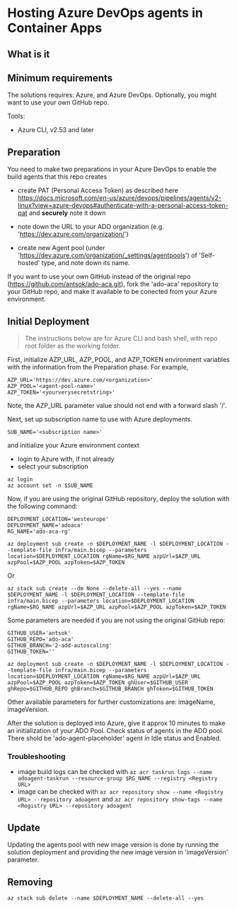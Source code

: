 # Hosting Azure DevOps agents in Container Apps

## What is it


## Minimum requirements
The solutions requires: Azure, and Azure DevOps. Optionally, you might want to use your own GitHub repo.

Tools:
- Azure CLI, v2.53 and later

## Preparation

You need to make two preparations in your Azure DevOps to enable the build agents that this repo creates

- create PAT (Personal Access Token) as described here https://docs.microsoft.com/en-us/azure/devops/pipelines/agents/v2-linux?view=azure-devops#authenticate-with-a-personal-access-token-pat and **securely** note it down

- note down the URL to your ADO organization (e.g. 'https://dev.azure.com/organization/')

- create new Agent pool (under 'https://dev.azure.com/organization/_settings/agentpools') of 'Self-hosted' type, and note down its name.

If you want to use your own GitHub instead of the original repo (https://github.com/antsok/ado-aca.git), fork the 'ado-aca' repository to your GitHub repo, and make it available to be conected from your Azure environment.

## Initial Deployment

>The instructions below are for Azure CLI and bash shell, with repo root folder as the working folder.

First, initialize AZP_URL, AZP_POOL, and AZP_TOKEN environment variables with the information from the Preparation phase. For example,
```
AZP_URL='https://dev.azure.com/<organization>'
AZP_POOL='<agent-pool-name>'
AZP_TOKEN='<yourverysecretstring>'
```
Note, the AZP_URL parameter value should not end with a forward slash '/'.

Next, set up subscription name to use with Azure deployments.
```
SUB_NAME='<subscription name>'
```

and initialize your Azure environment context
- login to Azure with, if not already
- select your subscription

```
az login
az account set -n $SUB_NAME
```

Now, if you are using the original GitHub repository, deploy the solution with the following command:

```
DEPLOYMENT_LOCATION='westeurope'
DEPLOYMENT_NAME='adoaca'
RG_NAME='ado-aca-rg'

az deployment sub create -n $DEPLOYMENT_NAME -l $DEPLOYMENT_LOCATION --template-file infra/main.bicep --parameters location=$DEPLOYMENT_LOCATION rgName=$RG_NAME azpUrl=$AZP_URL azpPool=$AZP_POOL azpToken=$AZP_TOKEN
```
Or
```
az stack sub create --dm None --delete-all --yes --name $DEPLOYMENT_NAME -l $DEPLOYMENT_LOCATION --template-file infra/main.bicep --parameters location=$DEPLOYMENT_LOCATION rgName=$RG_NAME azpUrl=$AZP_URL azpPool=$AZP_POOL azpToken=$AZP_TOKEN

```

Some parameters are needed if you are not using the original GitHub repo:

```
GITHUB_USER='antsok'
GITHUB_REPO='ado-aca'
GITHUB_BRANCH='2-add-autoscaling'
GITHUB_TOKEN=''

az deployment sub create -n $DEPLOYMENT_NAME -l $DEPLOYMENT_LOCATION --template-file infra/main.bicep --parameters location=$DEPLOYMENT_LOCATION rgName=$RG_NAME azpUrl=$AZP_URL azpPool=$AZP_POOL azpToken=$AZP_TOKEN ghUser=$GITHUB_USER ghRepo=$GITHUB_REPO ghBranch=$GITHUB_BRANCH ghToken=$GITHUB_TOKEN

```

Other available parameters for further customizations are: imageName, imageVersion.

After the solution is deployed into Azure, give it approx 10 minutes to make an initialization of your ADO Pool. Check status of agents in the ADO pool. There shold be 'ado-agent-placeholder' agent in Idle status and Enabled.

### Troubleshooting

- image build logs can be checked with `az acr taskrun logs --name adoagent-taskrun --resource-group $RG_NAME --registry <Registry URL>`
- image can be checked with `az acr repository show --name <Registry URL> --repository adoagent` and `az acr repository show-tags --name <Registry URL> --repository adoagent`

## Update

Updating the agents pool with new image version is done by running the solution deployment and providing the new image version in 'imageVersion' parameter.

## Removing

`az stack sub delete --name $DEPLOYMENT_NAME --delete-all --yes`
